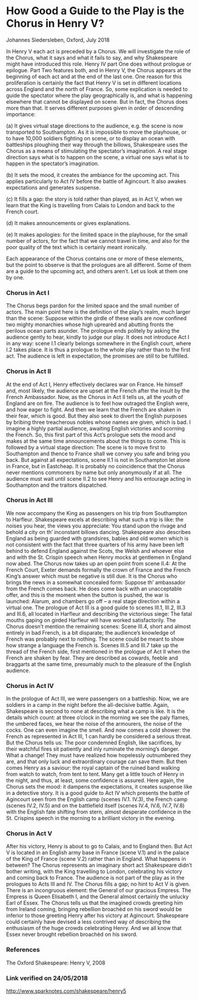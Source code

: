 
# How Good a Guide to the Play is the Chorus in Henry V?


Johannes Siedersleben, Oxford, July 2018

In Henry V each act is preceded by a Chorus. We will investigate the role of the
Chorus, what it says and what it fails to say, and why Shakespeare might have
introduced this role. Henry IV part One does without prologue or epilogue. Part Two features both,
and in Henry V, the Chorus appears at the beginning of each act and at the end of
the last one. One reason for this proliferation is certainly the fact that Henry V is
set in different locations across England and the north of France. So, some
explication is needed to guide the spectator where the play geographically is, and
what is happening elsewhere that cannot be displayed on scene. But in fact, the
Chorus does more than that. It serves different purposes given in order of
descending importance:

(a) It gives virtual stage directions to the audience, e.g. the scene is now
transported to Southampton. As it is impossible to move the playhouse, or to
have 10,000 soldiers fighting on scene, or to display an ocean with battleships
ploughing their way through the billows, Shakespeare uses the Chorus as a
means of stimulating the spectator’s imagination. A real stage direction says
what is to happen on the scene, a virtual one says what is to happen in the
spectator’s imagination.

(b) It sets the mood, it creates the ambiance for the upcoming act. This applies
particularly to Act IV before the battle of Agincourt. It also awakes
expectations and generates suspense.

(c) It fills a gap: the story is told rather than played, as in Act V, when we learn
that the King is travelling from Calais to London and back to the French court.

(d) It makes announcements or gives explanations.

(e) It makes apologies: for the limited space in the playhouse, for the small
number of actors, for the fact that we cannot travel in time, and also for the
poor quality of the text which is certainly meant ironically.

Each appearance of the Chorus contains one or more of these elements, but the
point to observe is that the prologues are all different. Some of them are a guide
to the upcoming act, and others aren’t. Let us look at them one by one.

### Chorus in Act I

The Chorus begs pardon for the limited space and the small number of actors.
The main point here is the definition of the play’s realm, much larger than the
scene: Suppose within the girdle of these walls are now confined two mighty
monarchies whose high uprearèd and abutting fronts the perilous ocean parts
asunder. The prologue ends politely by asking the audience gently to hear, kindly
to judge our play. It does not introduce Act I in any way: scene I.1 clearly belongs
somewhere in the English court, where I.2 takes place. It is thus a prologue to the
whole play rather than to the first act. The audience is left in expectation, the
promises are still to be fulfilled.

### Chorus in Act II

At the end of Act I, Henry effectively declares war on France. He himself and,
most likely, the audience are upset at the French after the insult by the French
Ambassador. Now, as the Chorus in Act II tells us, all the youth of England are on
fire. The audience is to feel how outraged the English were, and how eager to
fight. And then we learn that the French are shaken in their fear, which is good.
But they also seek to divert the English purposes by bribing three treacherous
nobles whose names are given, which is bad. I imagine a highly partial audience,
awaiting English victories and scorning the French. So, this first part of this Act’s
prologue sets the mood and makes at the same time announcements about the
things to come. This is followed by a virtual stage direction: The scene is to move
first to Southampton and thence to France shall we convey you safe and bring
you back. But against all expectations, scene II.1 is not in Southampton let alone
in France, but in Eastcheap. It is probably no coincidence that the Chorus never
mentions commoners by name but only anonymously if at all. The audience
must wait until scene II.2 to see Henry and his entourage acting in Southampton
and the traitors dispatched.

### Chorus in Act III

We now accompany the King as passengers on his trip from Southampton to
Harfleur. Shakespeare excels at describing what such a trip is like: the noises you
hear, the views you appreciate: You stand upon the rivage and behold a city on
th’ inconstant billows dancing. Shakespeare also describes England as being
guarded with grandsires, babies and old women which is not consistent with the
fact that three quarters of his army have been left behind to defend England
against the Scots, the Welsh and whoever else and with the St. Crispin speech
when Henry mocks at gentlemen in England now abed. The Chorus now takes up
an open point from scene II.4: At the French Court, Exeter demands formally the
crown of France and the French King’s answer which must be negative is still due.
It is the Chorus who brings the news in a somewhat concealed form: Suppose th’
ambassador from the French comes back. He does come back with an
unacceptable offer, and this is the moment when the button is pushed, the war is
launched: Alarum, and chambers go off – a real stage direction within a virtual
one. The prologue of Act III is a good guide to scenes III.1, III.2, III.3 and III.6, all
located in Harfleur and describing the victorious siege: The fatal mouths gaping
on girded Harfleur will have worked satisfactorily. The Chorus doesn’t mention
the remaining scenes: Scene III.4, short and almost entirely in bad French, is a bit
disparate; the audience’s knowledge of French was probably next to nothing. The
scene could be meant to show how strange a language the French is. Scenes III.5
and III.7 take up the thread of the French side, first mentioned in the prologue of
Act II when the French are shaken by fear. They are described as cowards, feeble
and braggarts at the same time, presumably much to the pleasure of the English
audience.

### Chorus in Act IV

In the prologue of Act III, we were passengers on a battleship. Now, we are
soldiers in a camp in the night before the all-decisive battle. Again, Shakespeare
is second to none at describing what a camp is like. It is the details which count:
at three o’clock in the morning we see the paly flames, the umbered faces, we
hear the noise of the armourers, the noise of the cocks. One can even imagine
the smell. And now comes a cold shower: the French as represented in Act III, 1
can hardly be considered a serious threat. But the Chorus tells us: The poor
condemnèd English, like sacrifices, by their watchful fires sit patiently and inly
ruminate the morning’s danger. What a change! They must have realized how
hopelessly outnumbered they are, and that only luck and extraordinary courage
can save them. But then comes Henry as a saviour: the royal captain of the
ruined band walking from watch to watch, from tent to tent. Many get a little
touch of Henry in the night, and thus, at least, some confidence is assured.
Here again, the Chorus sets the mood: it dampens the expectations, it creates
suspense like in a detective story. It is a good guide to Act IV which presents the
battle of Agincourt seen from the English camp (scenes IV.1. IV.3), the French
camp (scenes IV.2, IV.5) and on the battlefield itself (scenes IV.4, IV.6, IV.7, IV.8)
with the English fate shifting from stern, almost desperate confidence in the St.
Crispins speech in the morning to a brilliant victory in the evening.

### Chorus in Act V

After his victory, Henry is about to go to Calais, and to England then. But Act V is
located in an English army base in France (scene V.1) and in the palace of the King
of France (scene V.2) rather than in England. What happens in between? The
Chorus represents an imaginary short act Shakespeare didn’t bother writing, with
the King travelling to London, celebrating his victory and coming back to France.
The audience is not part of the play as in the prologues to Acts III and IV. The
Chorus fills a gap; no hint to Act V is given. There is an incongruous element: the
General of our gracious Empress. The Empress is Queen Elisabeth I, and the
General almost certainly the unlucky Earl of Essex. The Chorus tells us that the
imagined crowds greeting him from Ireland coming, bringing rebellion broachèd
on his sword would be inferior to those greeting Henry after his victory at
Agincourt. Shakespeare could certainly have devised a less contrived way of
describing the enthusiasm of the huge crowds celebrating Henry. And we all
know that Essex never brought rebellion broachèd on his sword.

### References
The Oxford Shakespeare: Henry V, 2008

### Link verified on 24/05/2018
http://www.sparknotes.com/shakespeare/henry5

<div style="margin-bottom: 100px;"></div>
